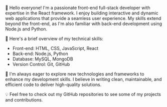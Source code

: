 👋 Hello everyone! I'm a passionate front-end full-stack developer with expertise in the React framework. I enjoy building interactive and dynamic web applications that provide a seamless user experience. My skills extend beyond the front-end, as I'm also familiar with back-end development using Node.js and Python.

🌟 Here's a brief overview of my technical skills:
- Front-end: HTML, CSS, JavaScript, React
- Back-end: Node.js, Python
- Database: MySQL, MongoDB
- Version Control: Git, GitHub

🚀 I'm always eager to explore new technologies and frameworks to enhance my development skills. I believe in writing clean, maintainable, and efficient code to deliver high-quality solutions. 

💡 Feel free to check out my GitHub repositories to see some of my projects and contributions. 
